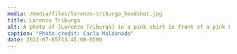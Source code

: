 ```yaml
---
media: /media/files/lorenzo-triburgo_headshot.jpg
title: Lorenzo Triburgo
alt: A photo of [Lorenzo Triburgo] in a pink shirt in front of a pink background
caption: "Photo credit: Carla Maldonado"
date: 2022-07-05T13:45:00-0500
---
```

